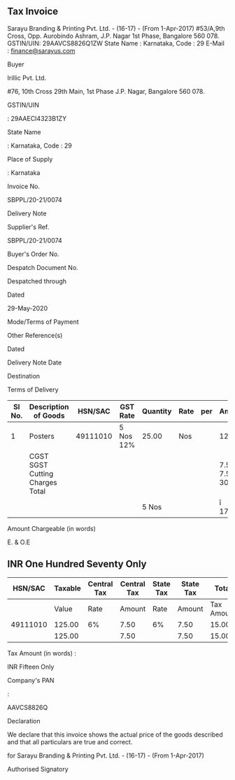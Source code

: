 ## Tax Invoice

Sarayu Branding &amp; Printing Pvt. Ltd. - (16-17) - (From 1-Apr-2017) #53/A,9th Cross, Opp. Aurobindo Ashram, J.P. Nagar 1st Phase, Bangalore 560 078. GSTIN/UIN: 29AAVCS8826Q1ZW State Name :  Karnataka, Code : 29 E-Mail : finance@sarayus.com

Buyer

Irillic Pvt. Ltd.

#76, 10th Cross 29th Main, 1st Phase J.P. Nagar, Bangalore 560 078.

GSTIN/UIN

: 29AAECI4323B1ZY

State Name

: Karnataka, Code : 29

Place of Supply

: Karnataka

Invoice No.

SBPPL/20-21/0074

Delivery Note

Supplier's Ref.

SBPPL/20-21/0074

Buyer's Order No.

Despatch Document No.

Despatched through

Dated

29-May-2020

Mode/Terms of Payment

Other Reference(s)

Dated

Delivery Note Date

Destination

Terms of Delivery

| Sl No.   | Description of Goods            | HSN/SAC   | GST Rate   | Quantity   | Rate   | per   | Amount          |
|----------|---------------------------------|-----------|------------|------------|--------|-------|-----------------|
| 1        | Posters                         | 49111010  | 5 Nos 12%  | 25.00      | Nos    |       | 125.00          |
|          | CGST SGST Cutting Charges Total |           |            |            |        |       | 7.50 7.50 30.00 |
|          |                                 |           |            | 5 Nos      |        |       | ī 170.00        |

Amount Chargeable (in words)

E. &amp; O.E

## INR One Hundred Seventy Only

| HSN/SAC   | Taxable   | Central Tax   | Central Tax   | State Tax   | State Tax   | Total      |
|-----------|-----------|---------------|---------------|-------------|-------------|------------|
|           | Value     | Rate          | Amount        | Rate        | Amount      | Tax Amount |
| 49111010  | 125.00    | 6%            | 7.50          | 6%          | 7.50        | 15.00      |
|           | 125.00    |               | 7.50          |             | 7.50        | 15.00      |

Tax Amount (in words)  :

INR Fifteen Only

Company's PAN

:

AAVCS8826Q

Declaration

We declare that this invoice shows the actual price of the goods described and that all particulars are true and correct.

for Sarayu Branding &amp; Printing Pvt. Ltd. - (16-17) - (From 1-Apr-2017)

Authorised Signatory